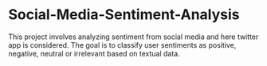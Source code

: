 # Social-Media-Sentiment-Analysis
This project involves analyzing sentiment from social media and here twitter app is considered. The goal is to classify user sentiments as positive, negative, neutral or irrelevant based on textual data. 
